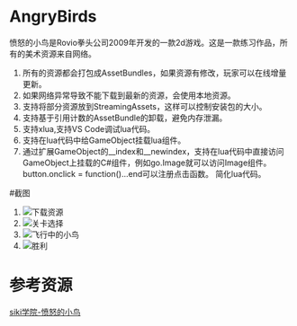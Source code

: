 # AngryBirds

愤怒的小鸟是Rovio拳头公司2009年开发的一款2d游戏。这是一款练习作品，所有的美术资源来自网络。

1. 所有的资源都会打包成AssetBundles，如果资源有修改，玩家可以在线增量更新。
2. 如果网络异常导致不能下载到最新的资源，会使用本地资源。
3. 支持将部分资源放到StreamingAssets，这样可以控制安装包的大小。
4. 支持基于引用计数的AssetBundle的卸载，避免内存泄漏。
5. 支持xlua,支持VS Code调试lua代码。
6. 支持在lua代码中给GameObject挂载lua组件。
7. 通过扩展GameObject的__index和__newindex，支持在lua代码中直接访问GameObject上挂载的C#组件，例如go.Image就可以访问Image组件。button.onclick = function()...end可以注册点击函数。
简化lua代码。

#截图

1. ![下载资源](https://github.com/August14th/AngryBirds/tree/master/Pictures/download.png)
2. ![关卡选择](https://github.com/August14th/AngryBirds/tree/master/Pictures/level.png)
3. ![飞行中的小鸟](https://github.com/August14th/AngryBirds/tree/master/Pictures/bird.png)
4. ![胜利](https://github.com/August14th/AngryBirds/tree/master/Pictures/settle.png)

# 参考资源

[siki学院-愤怒的小鸟](http://www.sikiedu.com/my/course/134)
